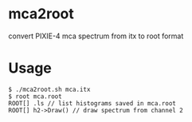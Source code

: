 # mca2root
convert PIXIE-4 mca spectrum from itx to root format

# Usage

```
$ ./mca2root.sh mca.itx
$ root mca.root
ROOT[] .ls // list histograms saved in mca.root
ROOT[] h2->Draw() // draw spectrum from channel 2
```

